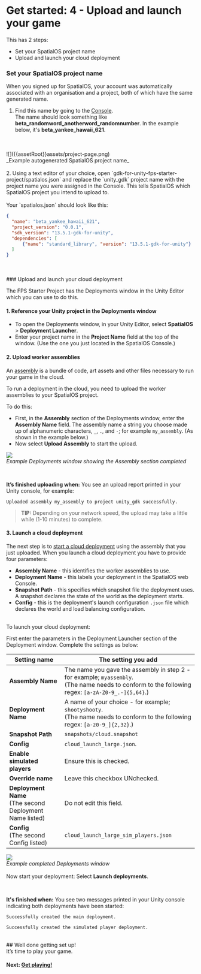 # Get started: 4 - Upload and launch your game

This has 2 steps:

* Set your SpatialOS project name
* Upload and launch your cloud deployment


### Set your SpatialOS project name

When you signed up for SpatialOS, your account was automatically associated with an organisation and a project, both of which have the same generated name. 

1. Find this name by going to the [Console](https://console.improbable.io/projects). <br/>
The name should look something like **beta_randomword_anotherword_randomnumber**.
In the example below, it's **beta_yankee_hawaii_621**.
<br/>
<br/>
![]({{assetRoot}}assets/project-page.png)<br/>
_Example autogenerated SpatialOS project name_
<br/>
<br/>
2. Using a text editor of your choice, open `gdk-for-unity-fps-starter-project/spatialos.json` and replace the `unity_gdk` project name with the project name you were assigned in the Console. This tells SpatialOS which SpatialOS project you intend to upload to. 
<br/><br/>
Your `spatialos.json` should look like this:

```json
{
  "name": "beta_yankee_hawaii_621",
  "project_version": "0.0.1",
  "sdk_version": "13.5.1-gdk-for-unity",
  "dependencies": [
      {"name": "standard_library", "version": "13.5.1-gdk-for-unity"}
  ]
}
```

<br/>
<br/>
### Upload and launch your cloud deployment

The FPS Starter Project has the Deployments window in the Unity Editor which you can use to do this.

#### 1. Reference your Unity project in the Deployments window

* To open the Deployments window, in your Unity Editor, select **SpatialOS** > **Deployment Launcher**.
* Enter your project name in the **Project Name** field at the top of the window. (Use the one you just located in the SpatialOS Console.)

#### 2. Upload worker assemblies

An [assembly](https://docs.improbable.io/reference/latest/shared/glossary#assembly) is a bundle of code, art assets and other files necessary to run your game in the cloud.

To run a deployment in the cloud, you need to upload the worker assemblies to your SpatialOS project. <br/>

To do this:

* First, in the **Assembly** section of the Deployments window, enter the **Assembly Name** field. The assembly name a string you choose made up of alphanumeric characters, `_`, `.`, and `-`; for example `my_assembly`. (As shown in the example below.)
* Now select **Upload Assembly** to start the upload.

![]({{assetRoot}}assets/deployment-window.png)
<br/> _Example Deployments window showing the Assembly section completed_

<br/>

**It’s finished uploading when:** You see an upload report printed in your Unity console, for example:

```
Uploaded assembly my_assembly to project unity_gdk successfully.
```

> **TIP:** Depending on your network speed, the upload may take a little while (1-10 minutes) to complete.


#### 3. Launch a cloud deployment

The next step is to [start a cloud deployment](https://docs.improbable.io/reference/latest/shared/deploy/deploy-cloud#5-deploy-the-project) using the assembly that you just uploaded. When you launch a cloud deployment you have to provide four parameters:

* **Assembly Name** - this identifies the worker assemblies to use. 
* **Deployment Name** - this labels your deployment in the SpatialOS web Console.
* **Snapshot Path** - this specifies which snapshot file the deployment uses. A snapshot declares the state of the world as the deployment starts.
* **Config** - this is the deployment's launch configuration `.json` file which declares the world and load balancing configuration.

<br/>
To launch your cloud deployment:

First enter the parameters in the Deployment Launcher section of the Deployment window. Complete the settings as below:
<br/>

|Setting name|The setting you add|
|-----|------|
|**Assembly Name**| The name you gave the assembly in step 2 - for example; `myassembly`. <br/>(The name needs to conform to the following regex: `[a-zA-Z0-9_.-]{5,64}`.)|
|**Deployment Name**| A name of your choice - for example; `shootyshooty`. <br/>(The name needs to conform to the following regex: `[a-z0-9_]{2,32}`.)|
|**Snapshot Path**|`snapshots/cloud.snapshot`
|**Config** | `cloud_launch_large.json`.|
|**Enable simulated players**| Ensure this is checked.|
|**Override name**| Leave this checkbox UNchecked.|
|**Deployment Name**<br/> (The second Deployment Name listed)| Do not edit this field.|
|**Config**<br/> (The second Config listed)|`cloud_launch_large_sim_players.json`|

![]({{assetRoot}}assets/deployment-window-end.png)
<br/>_Example completed Deployments window_
<br/>
<br/>
Now start your deployment: Select **Launch deployments**.

<br/>

**It's finished when:** You see two messages printed in your Unity console indicating both deployments have been started:

```
Successfully created the main deployment.
```
```
Successfully created the simulated player deployment.
```

<br/>
## Well done getting set up!

<br/>
It’s time to play your game.

#### Next: [Get playing!]({{urlRoot}}/content/get-started/get-playing.md)
